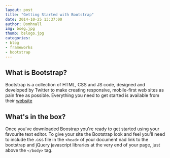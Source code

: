 ```yaml
---
layout: post
title: "Getting Started with Bootstrap"
date: 2014-10-25 13:37:00
author: Domhnall
img: bseg.jpg
thumb: bslogo.jpg
categories:
- blog
- frameworks
- bootstrap
---
```


## What is Bootstrap?

Bootstrap is a collection of HTML, CSS and JS code, designed and developed by Twitter to make creating responsive, mobile-first web sites as pain free as possible. Everything you need to get started is available from their [website][getbootstrap]

## What's in the box?
Once you've downloaded Boostrap you're ready to get started using your favourite text editor. To give your site the Bootstrap look and feel you'll need to include the .css file in the `<head>` of your document nad link to the bootstrap and jQuery javascript libraries at the very end of your page, just above the `</body>` tag.

[getbootstrap]: http://getbootstrap.org 

